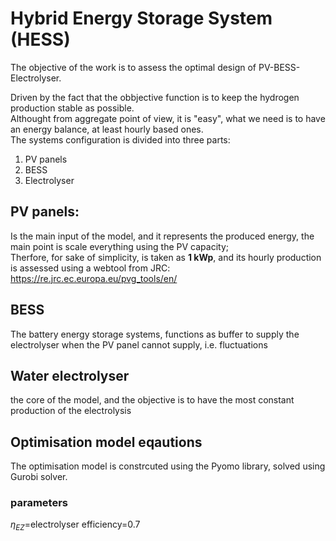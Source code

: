 # Hybrid Energy Storage System (HESS)
The objective of the work is to assess the optimal design of PV-BESS-Electrolyser.<br>

Driven by the fact that the obbjective function is to keep the hydrogen  production stable as possible.<br>
Althought from aggregate point of view, it is "easy", what we need is to have an energy balance, at least hourly based ones.
<br>
The systems configuration is divided into three parts: <br>
1. PV panels
2. BESS    
3. Electrolyser

## PV panels:
Is the main input of the model, and it represents the produced energy, the main point is scale everything using the PV capacity;
<br>
Therfore, for sake of simplicity, is taken as **1 kWp**, and its hourly production is assessed using a webtool from JRC:
https://re.jrc.ec.europa.eu/pvg_tools/en/ 

## BESS
The battery energy storage systems, functions as buffer to supply the electrolyser when the PV panel cannot supply, i.e. fluctuations

## Water electrolyser
the core of the model, and the objective is to have the most constant production of the electrolysis

## Optimisation model eqautions
The optimisation model is constrcuted using the Pyomo library, solved using Gurobi solver.

### parameters
$\eta_{EZ}$=electrolyser efficiency=0.7
